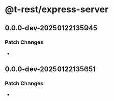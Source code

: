 # @t-rest/express-server

## 0.0.0-dev-20250122135945

### Patch Changes

-

## 0.0.0-dev-20250122135651

### Patch Changes

-
